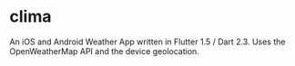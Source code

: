 # clima
An iOS and Android Weather App written in Flutter 1.5 / Dart 2.3. Uses the OpenWeatherMap API and the device geolocation.
